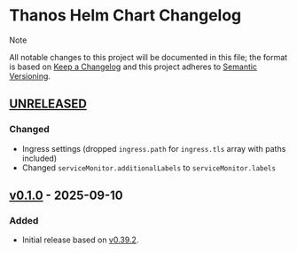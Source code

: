 # Thanos Helm Chart Changelog

> [!NOTE]
> All notable changes to this project will be documented in this file; the format is based on [Keep a Changelog](https://keepachangelog.com/en/1.1.0/) and this project adheres to [Semantic Versioning](https://semver.org/spec/v2.0.0.html).

<!--
### Added - For new features.
### Changed - For changes in existing functionality.
### Deprecated - For soon-to-be removed features.
### Removed - For now removed features.
### Fixed - For any bug fixes.
### Security - In case of vulnerabilities.
-->

## [UNRELEASED]

### Changed

- Ingress settings (dropped `ingress.path` for `ingress.tls` array with paths included)
- Changed `serviceMonitor.additionalLabels` to `serviceMonitor.labels`

## [v0.1.0] - 2025-09-10

### Added

- Initial release based on [v0.39.2](https://github.com/thanos-io/thanos/releases/tag/v0.39.2).

<!--
RELEASE LINKS
-->
[UNRELEASED]: https://github.com/solidcharts/helm-charts/tree/main/charts/thanos
[v0.1.0]: https://github.com/solidcharts/helm-charts/releases/tag/thanos-0.1.0
